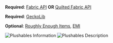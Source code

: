 __Required__:
[Fabric API](https://www.modrinth.com/mod/fabric-api/versions) **OR**
[Quilted Fabric API](https://modrinth.com/mod/qsl/versions)

__Required__:
[GeckoLib](https://www.modrinth.com/mod/geckolib/versions)

__Optional__:
[Roughly Enough Items](https://www.modrinth.com/mod/rei/versions),
[EMI](https://modrinth.com/mod/emi/versions)

</p>
<div style="min-width:100%; display:block;">
<img src="https://raw.githubusercontent.com/Khazoda/Plushables/1.20.1-FABRIC/web_assets/info_1.1.2.png" alt="Plushables Information" />
<img src="https://raw.githubusercontent.com/Khazoda/Plushables/1.20.1-FABRIC/web_assets/description_1.1.2.png" alt="Plushables Description" />
</div>
</div>
